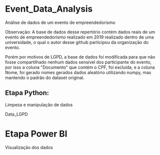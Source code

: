 # Event_Data_Analysis
Análise de dados de um evento de empreendedorismo

Observação: A base de dados desse repertório contém dados reais de um evento de empreendedorismo realizado em 2019 realizado dentro de uma universidade, o qual o autor desse github participou da organização do evento.

Porém por motivos de LGPD, a base de dados foi modificada para que não fosse compartilhado nenhum dados sensível dos participante do evento, por isso a coluna "Documento" que contém o CPF, foi excluída, e a coluna Nome, foi gerado nomes gerados dados aleatório utilizando numpy, mas mantendo o padrão do dataset original.

## Etapa Python:

Limpeza e manipulação de dados

Data_LGPD

# Etapa Power BI

Visualização dos dados
